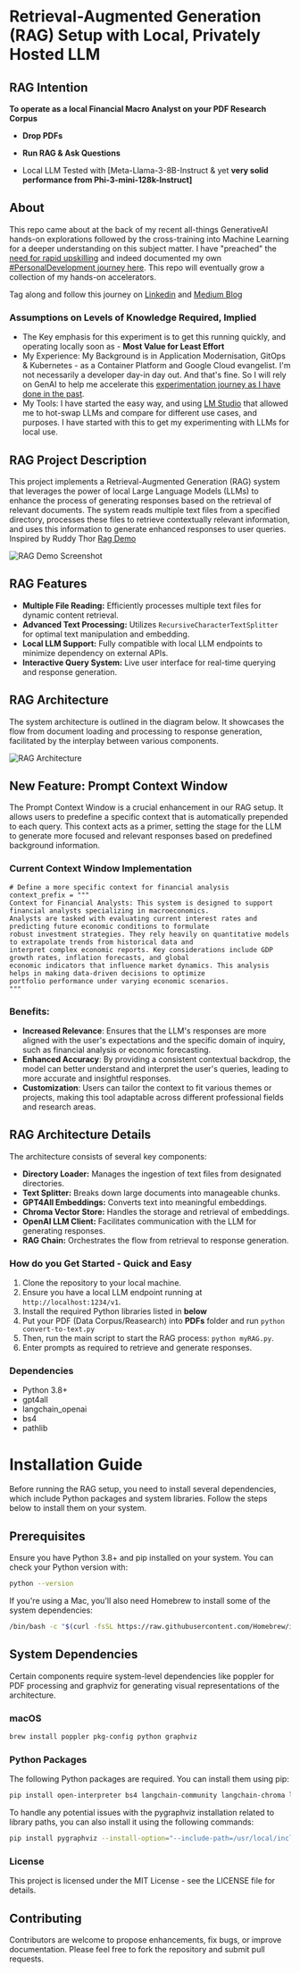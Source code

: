 
# Retrieval-Augmented Generation (RAG) Setup with Local, Privately Hosted LLM 

## RAG Intention 

**To operate as a local Financial Macro Analyst on your PDF Research Corpus**

- **Drop PDFs**

- **Run RAG & Ask Questions**

- Local LLM Tested with [Meta-Llama-3-8B-Instruct & yet **very solid performance from Phi-3-mini-128k-Instruct]**


## About
This repo came about at the back of my recent all-things GenerativeAI hands-on explorations followed by the cross-training into Machine Learning for a deeper understanding on this subject matter.
I have "preached" the [need for rapid upskilling](https://www.linkedin.com/pulse/need-frequent-upskill-age-genai-jaroslav-pantsjoha/?trackingId=ifjzoG1VQTi0CHVHRIwKGg%3D%3D) and indeed documented my own [#PersonalDevelopment journey here](https://jaroslav-pantsjoha.medium.com/google-cloud-machine-learning-exam-prep-broken-down-by-learning-effort-levels-21f96088a274). 
This repo will eventually grow a collection of my hands-on accelerators. 

Tag along and follow this journey on [Linkedin](https://www.linkedin.com/in/johas/) and [Medium Blog](https://jaroslav-pantsjoha.medium.com/)  

### Assumptions on Levels of Knowledge Required, Implied
- The Key emphasis for this experiment is to get this running quickly, and operating locally soon as - **Most Value for Least Effort**
- My Experience: My Background is in Application Modernisation, GitOps & Kubernetes - as a Container Platform and Google Cloud evangelist. I'm not necessarily a developer day-in day out. And that's fine. So I will rely on GenAI to help me accelerate this [experimentation journey as I have done in the past](https://github.com/jpantsjoha/PromptKeeper-GenAI-Prompts).
- My Tools: I have started the easy way, and using [LM Studio](https://lmstudio.ai/) that allowed me to hot-swap LLMs and compare for different use cases, and purposes. I have started with this to get my experimenting with LLMs for local use.


## RAG Project Description
This project implements a Retrieval-Augmented Generation (RAG) system that leverages the power of local Large Language Models (LLMs) to enhance the process of generating responses based on the retrieval of relevant documents. The system reads multiple text files from a specified directory, processes these files to retrieve contextually relevant information, and uses this information to generate enhanced responses to user queries. Inspired by Ruddy Thor [Rag Demo](https://github.com/ruddythor/mick.ai)

![RAG Demo Screenshot](RAG-demo-screenshot.png)

## RAG Features
- **Multiple File Reading:** Efficiently processes multiple text files for dynamic content retrieval.
- **Advanced Text Processing:** Utilizes `RecursiveCharacterTextSplitter` for optimal text manipulation and embedding.
- **Local LLM Support:** Fully compatible with local LLM endpoints to minimize dependency on external APIs.
- **Interactive Query System:** Live user interface for real-time querying and response generation.


## RAG Architecture
The system architecture is outlined in the diagram below. It showcases the flow from document loading and processing to response generation, facilitated by the interplay between various components.

![RAG Architecture](rag_architecture.png)

## New Feature: Prompt Context Window
The Prompt Context Window is a crucial enhancement in our RAG setup. It allows users to predefine a specific context that is automatically prepended to each query. This context acts as a primer, setting the stage for the LLM to generate more focused and relevant responses based on predefined background information. 

### Current Context Window Implementation
```
# Define a more specific context for financial analysis
context_prefix = """
Context for Financial Analysts: This system is designed to support financial analysts specializing in macroeconomics. 
Analysts are tasked with evaluating current interest rates and predicting future economic conditions to formulate 
robust investment strategies. They rely heavily on quantitative models to extrapolate trends from historical data and 
interpret complex economic reports. Key considerations include GDP growth rates, inflation forecasts, and global 
economic indicators that influence market dynamics. This analysis helps in making data-driven decisions to optimize 
portfolio performance under varying economic scenarios.
"""
```

### Benefits:
- **Increased Relevance**: Ensures that the LLM's responses are more aligned with the user's expectations and the specific domain of inquiry, such as financial analysis or economic forecasting.
- **Enhanced Accuracy**: By providing a consistent contextual backdrop, the model can better understand and interpret the user's queries, leading to more accurate and insightful responses.
- **Customization**: Users can tailor the context to fit various themes or projects, making this tool adaptable across different professional fields and research areas.


## RAG Architecture Details
The architecture consists of several key components:
- **Directory Loader:** Manages the ingestion of text files from designated directories.
- **Text Splitter:** Breaks down large documents into manageable chunks.
- **GPT4All Embeddings:** Converts text into meaningful embeddings.
- **Chroma Vector Store:** Handles the storage and retrieval of embeddings.
- **OpenAI LLM Client:** Facilitates communication with the LLM for generating responses.
- **RAG Chain:** Orchestrates the flow from retrieval to response generation.


### How do you Get Started - Quick and Easy
1. Clone the repository to your local machine.
2. Ensure you have a local LLM endpoint running at `http://localhost:1234/v1`.
3. Install the required Python libraries listed in **below**
4. Put your PDF (Data Corpus/Reasearch) into **PDFs** folder and run `python convert-to-text.py` 
5. Then, run the main script to start the RAG process: `python myRAG.py`.
5. Enter prompts as required to retrieve and generate responses.

### Dependencies
- Python 3.8+
- gpt4all
- langchain_openai
- bs4
- pathlib

# Installation Guide

Before running the RAG setup, you need to install several dependencies, which include Python packages and system libraries. Follow the steps below to install them on your system.

## Prerequisites
Ensure you have Python 3.8+ and pip installed on your system. You can check your Python version with:

```sh
python --version
```

If you're using a Mac, you'll also need Homebrew to install some of the system dependencies:

```sh
/bin/bash -c "$(curl -fsSL https://raw.githubusercontent.com/Homebrew/install/HEAD/install.sh)"
```

## System Dependencies
Certain components require system-level dependencies like poppler for PDF processing and graphviz for generating visual representations of the architecture.

### macOS
```sh
brew install poppler pkg-config python graphviz
```

### Python Packages
The following Python packages are required. You can install them using pip:

```sh
pip install open-interpreter bs4 langchain-community langchain-chroma langchain langchainhub gpt4all pdftotext PyMuPDF langchain_openai unstructured pygraphviz
```

To handle any potential issues with the pygraphviz installation related to library paths, you can also install it using the following commands:

```sh
pip install pygraphviz --install-option="--include-path=/usr/local/include/graphviz" --install-option="--library-path=/usr/local/lib/graphviz/"
```

### License
This project is licensed under the MIT License - see the LICENSE file for details.

## Contributing
Contributors are welcome to propose enhancements, fix bugs, or improve documentation. Please feel free to fork the repository and submit pull requests.
